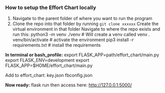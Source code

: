 ### How to setup the Effort Chart locally
1. Navigate to the parent folder of where you want to run the program
2. Clone the repo into that folder by running 
`git clone xxxxxx`
Create the virtual environment in that folder
Navigate to where the repo exists and run this:
python3 -m venv ./venv # Will create a venv called venv
. venv/bin/activate # activate the environment
pip3 install -r requirements.txt  # install the requirements

**In terminal or bash_profile:**
export FLASK_APP=path/effort_chart/main.py
export FLASK_ENV=development
export FLASK_APP=$HOME/effort_chart/main.py

Add to effort_chart:
key.json
fbconfig.json

**Now ready:**
flask run
then access here:
http://127.0.0.1:5000/
